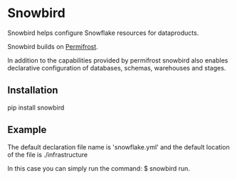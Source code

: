 # Snowbird

Snowbird helps configure Snowflake resources for dataproducts.

Snowbird builds on [Permifrost](https://about.gitlab.com/handbook/business-technology/data-team/platform/permifrost/).

In addition to the capabilities provided by permifrost snowbird also enables declarative configuration of databases, schemas, warehouses and stages.

## Installation

pip install snowbird

## Example

The default declaration file name is 'snowflake.yml' and the default location of the file is ./infrastructure

In this case you can simply run the command: $ snowbird run.
